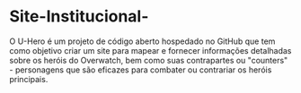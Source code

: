 # Site-Institucional-
O U-Hero é um projeto de código aberto hospedado no GitHub que tem como objetivo criar um site para mapear e fornecer informações detalhadas sobre os heróis do Overwatch, bem como suas contrapartes ou "counters" - personagens que são eficazes para combater ou contrariar os heróis principais.
